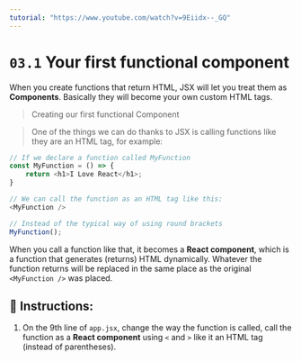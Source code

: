 ```yaml
---
tutorial: "https://www.youtube.com/watch?v=9Eiidx--_GQ"
---
```


# `03.1` Your first functional component

When you create functions that return HTML, JSX will let you treat them as **Components**. Basically they will become your own custom HTML tags.

> Creating our first functional Component

> One of the things we can do thanks to JSX is calling functions like they are an HTML tag, for example:

```js
// If we declare a function called MyFunction
const MyFunction = () => {
    return <h1>I Love React</h1>;
}

// We can call the function as an HTML tag like this:
<MyFunction />

// Instead of the typical way of using round brackets
MyFunction();
```

When you call a function like that, it becomes a **React component**, which is a function that generates (returns) HTML dynamically. Whatever the function returns will be replaced in the same place as the original `<MyFunction />` was placed.

## 📝 Instructions:

1. On the 9th line of `app.jsx`, change the way the function is called, call the function as a **React component** using `<` and `>` like it an HTML tag (instead of parentheses).

